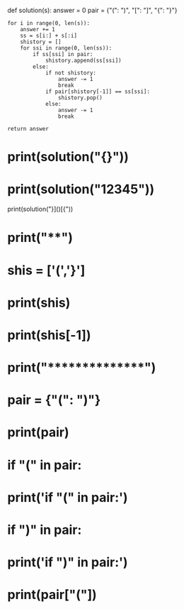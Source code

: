 def solution(s):
    answer = 0
    pair = {"(": ")", "[": "]", "{": "}"}

    for i in range(0, len(s)):
        answer += 1
        ss = s[i:] + s[:i]
        shistory = []
        for ssi in range(0, len(ss)):
            if ss[ssi] in pair:
                shistory.append(ss[ssi])
            else:
                if not shistory:
                    answer -= 1
                    break
                if pair[shistory[-1]] == ss[ssi]:
                    shistory.pop()
                else:
                    answer -= 1
                    break

    return answer


# print(solution("[](){}"))
# print(solution("12345"))

print(solution("}]()[{"))

# print("**")
# shis = ['(','}']
# print(shis)
# print(shis[-1])

# print("**************")
# pair = {"(": ")"}
# print(pair)
# if "(" in pair:
#     print('if "(" in pair:')
#
#
# if ")" in pair:
#     print('if ")" in pair:')
# print(pair["("])

